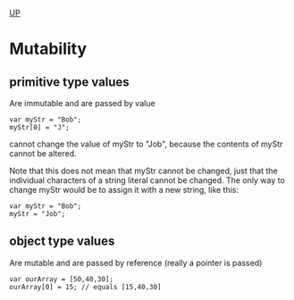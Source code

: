 [UP](./index.md)

# Mutability

## primitive type values
Are immutable and are passed by value

	var myStr = "Bob";
	myStr[0] = "J";

cannot change the value of myStr to "Job", because the contents of myStr cannot be altered.  

Note that this does not mean that myStr cannot be changed, just that the individual characters of a string literal cannot be changed. The only way to change myStr would be to assign it with a new string, like this:

	var myStr = "Bob";
	myStr = "Job";

## object type values
Are mutable and are passed by reference (really a pointer is passed)  

	var ourArray = [50,40,30];
	ourArray[0] = 15; // equals [15,40,30]